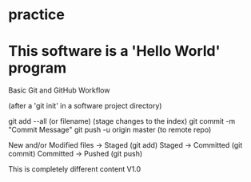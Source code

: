 # practice

# This software is a 'Hello World' program

Basic Git and GitHub Workflow

(after a 'git init' in a software project directory)

git add --all (or filename) (stage changes to the index)
git commit -m "Commit Message"
git push -u origin master (to remote repo)

New and/or Modified files -> Staged (git add)
Staged -> Committed (git commit)
Committed -> Pushed (git push)

This is completely different content V1.0
